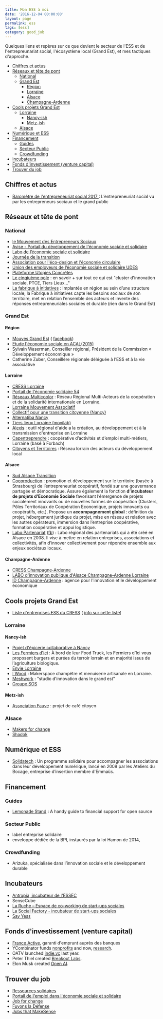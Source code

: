 ```yaml
---
title: Mon ESS à moi
date: '2016-12-04 00:00:00'
layout: page
permalink: ess
tags: [ess]
category: good_job
---
```


Quelques liens et repères sur ce que devient le secteur de l'ESS et de l'entrepreunariat social, l'écosystème local (Grand Est), et mes tactiques d'approche.



<!--more-->

<!-- TOC depthFrom:2 depthTo:6 withLinks:1 updateOnSave:1 orderedList:0 -->

- [Chiffres et actus](#chiffres-et-actus)
- [Réseaux et tête de pont](#rseaux-et-tte-de-pont)
	- [National](#national)
	- [Grand Est](#grand-est)
		- [Région](#rgion)
		- [Lorraine](#lorraine)
		- [Alsace](#alsace)
		- [Champagne-Ardenne](#champagne-ardenne)
- [Cools projets Grand Est](#cools-projets-grand-est)
	- [Lorraine](#lorraine)
		- [Nancy-ish](#nancy-ish)
		- [Metz-ish](#metz-ish)
	- [Alsace](#alsace)
- [Numérique et ESS](#numrique-et-ess)
- [Financement](#financement)
	- [Guides](#guides)
	- [Secteur Public](#secteur-public)
	- [Crowdfunding](#crowdfunding)
- [Incubateurs](#incubateurs)
- [Fonds d'investissement (venture capital)](#fonds-dinvestissement-venture-capital)
- [Trouver du job](#trouver-du-job)

<!-- /TOC -->

## Chiffres et actus

- [Baromètre de l'entrepreneuriat social 2017 ](https://www.opinion-way.com/fr/component/edocman/?task=document.viewdoc&id=1499&Itemid=0) :  L’entrepreneuriat social vu par les entrepreneurs sociaux et le grand public


## Réseaux et tête de pont

### National

- [le Mouvement des Entrepreneurs Sociaux](http://mouves.org/)
- [Avise - Portail du développement de l'économie sociale et solidaire](http://www.avise.org/)
- [Labo de l’économie sociale et solidaire](http://www.lelabo-ess.org/?-Presentation-)
- [Journée de la transition](http://www.journeetransition.org/)
- [Association pour l'éco-design et l'économie circulaire](http://www.apedec.org/)
- [Union des employeurs de l’économie sociale et solidaire UDES]()
- [Plateforme Utopies Concrètes](http://utopies-concretes.org/#/fr/map)
- [Le cinqiuème pole](http://lecinquiemepole.fr/?page_id=99) : en savoir + sur tout ce qui est "cluster d'innovation sociale, PTCE, Tiers Lieux..."
- [La fabrique à initiatives](http://fabriqueainitiatives.org/) : Implantée en région au sein d’une structure locale, la Fabrique à initiatives capte les besoins sociaux de son territoire, met en relation l’ensemble des acteurs et invente des réponses entrepreneuriales sociales et durable (rien dans le Grand Est)

### Grand Est

#### Région

- [Mouves Grand Est](http://mouves.org/nos-missions/federer-et-influer/federer-les-entrepreneurs-sociaux/lorraine/) ( [facebook](https://www.facebook.com/mouves.lorraine))
- [Etude l'économie sociale en ACAL(2015)](http://www.oref-alsace.org/document/leconomie-sociale-et-solidaire-en-acal)
- Sylvain Waserman, Conseiller régional, Président de la Commission « Développement économique »
- Catherine Zuber, Conseillère régionale déléguée à l’ESS et à la vie associative

#### Lorraine

- [CRESS Lorraine](http://www.cress-lorraine.org/fr/accueil.html)
- [Portail de l'économie solidaire 54 ](http://www.economiesolidaire.meurthe-et-moselle.fr/)
- [Réseaux Multicoolor](http://www.multicoolor.org/) : Réseau Régional Multi-Acteurs de la coopération et de la solidarité internationale en Lorraine.
- [Lorraine Mouvement Associatif](http://www.lorrainemouvementassociatif.org/)
- [Collectif pour une transition citoyenne (Nancy)](http://www.transitioncitoyenne.org/)
- [Alternatiba Nancy](http://alternatiba-nancy.fr/)
- [Tiers lieux Lorraine (movilab)](http://movilab.org/index.php?title=Portail:Tiers-Lieux_en_Lorraine)
- [Alexis](http://www.alexis.fr/) : outil régional d'aide a la création, au développement et à la transmission d'entreprise en Lorraine
- [Capentreprendre](http://www.capentreprendre.fr/fr/) :  coopérative d’activités et d’emploi multi-métiers, Lorraine (basé à Forbach)
- [Citoyens et Territoires](http://cpl.asso.fr/) : Réseau lorrain des acteurs du développement local


#### Alsace

- [Sud Alsace Transition](http://www.sud-alsace-transition.net/)
- [Cooproduction](http://www.cooproduction.coop/) : promotion et développement sur le territoire (basée à Strasbourg) de l’entrepreneuriat coopératif, fondé sur une gouvernance partagée et démocratique. Assure également la fonction **d’incubateur de projets d’Economie Sociale** favorisant l’émergence de projets socialement innovants ou de nouvelles formes de coopération (Clusters, Pôles Territoriaux de Coopération Economique, projets innovants ou coopératifs, etc.). Propose un **accompagnement global** : définition du projet, hébergement juridique du projet, mise en réseau et relation avec les autres opérateurs, immersion dans l’entreprise coopérative, formation coopérative et appui logistique.
- [Labo Partenariat](http://www.lelabo-partenariats.org/) ([fb](https://www.facebook.com/labodespartenariats/)) :  Labo régional des partenariats qui a été créé en Alsace en 2008. Il vise à mettre en relation entreprises, associations et collectivités, afin d’innover collectivement pour répondre ensemble aux enjeux sociétaux locaux.


#### Champagne-Ardenne

- [CRESS Champagne-Ardenne](http://cresca.fr/)
- [LABO d'innovation publique d'Alsace Champagne-Ardenne Lorraine](http://labo-public.fr/)
- [ID Champagne-Ardenne](http://id-champagne-ardenne.fr/fr) : agence pour l'innovation et le développement économique



## Cools projets Grand Est

- [Liste d'entreprises ESS du CRESS](http://liste-entreprises.cncres.org/region/alsace-champagne-ardenne-lorraine/) ( [info sur cette liste](http://www.cress-lorraine.org/fr/liste-des-entreprises-ess.html))

### Lorraine

#### Nancy-ish

- [Projet d'épicerie collaborative à Nancy](https://www.facebook.com/epiceriecollabnancy/)
- [Les Fermiers d'ici](http://www.fermiersdici.com/food-truck/) : À bord de leur Food Truck, les Fermiers d’Ici vous proposent burgers et purées du terroir lorrain et en majorité issus de l’agriculture biologique.
- [Envie Lorraine](http://envie-nancy.fr/)
- [I Wood](http://i-wood.fr/) : Makerspace champêtre et menuiserie artisanale en Lorraine.
- [Meshwork](http://meshwork.fr/) : "studio d'innovation dans le grand est"
- [Groupe SOS](http://www.groupe-sos.org/)


#### Metz-ish

- [Association Fauve](http://www.associationfauve.org/) : projet de café citoyen

### Alsace

- [Makers for change](http://makersforchange.org/)
- [Shadok](http://makersforchange.org/)


## Numérique et ESS

- [Solidatech](www.solidatech.fr) : Un programme solidaire pour accompagner les associations dans leur développement numérique, lancé en 2008 par les Ateliers du Bocage, entreprise d’insertion
membre d'Emmaüs.

## Financement

### Guides

- [Lemonade Stand](https://github.com/nayafia/lemonade-stand) : A handy guide to financial support for open source

### Secteur Public

- label entreprise solidaire
- enveloppe dédiée de la BPI, instaurés par la loi Hamon de 2014,

### Crowdfunding

- Arizuka, spécialisée dans l’innovation sociale et le développement durable

## Incubateurs

- [Antropia, incubateur de l'ESSEC](http://antropia.essec.fr/)
- SenseCube
- [La Ruche – Espace de co-working de start-ups sociales](http://la-ruche.net/)
- [La Social Factory - incubateur de start-ups sociales](http://social-factory.org/)
- [Say Yess](http://www.say-yess.com/)

## Fonds d'investissement (venture capital)

- [France Active](http://www.franceactive.org/), garanti d'emprunt auprès des banques
- YCombinator funds [nonprofits](https://www.ycombinator.com/nonprofits/) and now, [research](https://ycr.org/).
- OATV launched [indie.vc](http://www.indie.vc/) last year.
- Peter Thiel created [Breakout Labs](http://www.breakoutlabs.org/).
- Elon Musk created [Open AI](http://www.csmonitor.com/Technology/2015/1214/Open-AI-Effort-to-democratize-artificial-intelligence-research).

## Trouver du job

- [Ressources solidaires](http://www.ressources-solidaires.org/spip.php?page=espace-emploi)
- [Portail de l'emploi dans l'économie sociale et solidaire](http://www.emploi-ess.fr/)
- [Job for change](http://jobforchange.org/jobs/)
- [Fuyons la Défense](http://www.fuyonsladefense.com/)
- [Jobs that MakeSense](http://jobs.makesense.org/)
